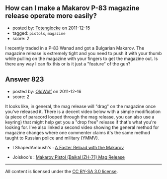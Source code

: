 ## How can I make a Makarov P-83 magazine release operate more easily?

- posted by: [Totenglocke](https://stackexchange.com/users/-1/198-totenglocke) on 2011-12-15
- tagged: `pistols`, `magazine`
- score: 2

I recently traded in a P-83 Wanad and got a Bulgarian Makarov.  The magazine release is extremely tight and you need to push it with your thumb while pulling on the magazine with your fingers to get the magazine out.  Is there any way I can fix this or is it just a "feature" of the gun?


## Answer 823

- posted by: [OldWolf](https://stackexchange.com/users/-1/111-oldwolf) on 2011-12-16
- score: 2

It looks like, in general, the mag release will "drag" on the magazine once you've released it. There is a decent video below with a simple modification (a piece of paracord looped through the mag release, you can also use a keyring) that might help get you a "drop free" release if that's what you're looking for. I've also linked a second video showing the general method for magazine changes where one commenter claims it's the same method taught to Russian police and military (YMMV).

* LShapedAmbush's : [A Faster Reload with the Makarov](http://www.youtube.com/watch?v=WH4caNXlhTk&feature=watch_response_rev)

* Joiskoo's : [Makarov Pistol (Baikal IZH-71) Mag Release](http://www.youtube.com/watch?v=plKwwjvzuz4)



---

All content is licensed under the [CC BY-SA 3.0 license](https://creativecommons.org/licenses/by-sa/3.0/).
